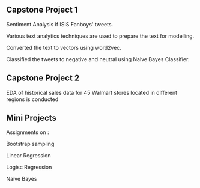 ## Capstone Project 1

Sentiment Analysis if ISIS Fanboys' tweets. 

Various text analytics techniques are used to prepare the text for modelling.

Converted the text to vectors using word2vec.

Classified the tweets to negative and neutral using Naive Bayes Classifier.

## Capstone Project 2

EDA of historical sales data for 45 Walmart stores located in different regions is conducted


## Mini Projects

Assignments on :

Bootstrap sampling

Linear Regression

Logisc Regression

Naive Bayes
